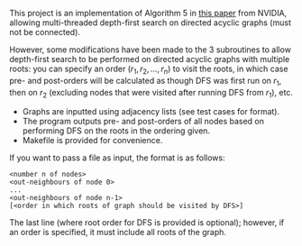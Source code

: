 This project is an implementation of Algorithm 5 in [this paper](https://research.nvidia.com/sites/default/files/publications/nvr-2017-001.pdf) from NVIDIA, allowing multi-threaded depth-first search on directed acyclic graphs (must not be connected).

However, some modifications have been made to the 3 subroutines to allow depth-first search to be performed
on directed acyclic graphs with multiple roots: you can specify an order $(r_1, r_2, ..., r_n)$ to visit the roots, 
in which case pre- and post-orders will be calculated as though DFS was first run on $r_1$, then on $r_2$ (excluding
nodes that were visited after running DFS from $r_1$), etc.

- Graphs are inputted using adjacency lists (see test cases for format).
- The program outputs pre- and post-orders of all nodes based on performing DFS on the roots in the ordering given.
- Makefile is provided for convenience.

If you want to pass a file as input, the format is as follows:
```
<number n of nodes>
<out-neighbours of node 0>
...
<out-neighbours of node n-1>
[<order in which roots of graph should be visited by DFS>]
```
The last line (where root order for DFS is provided is optional); however, if an order is specified, it must include all roots
of the graph.